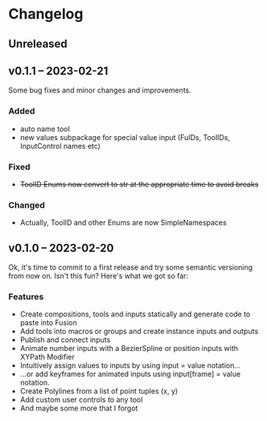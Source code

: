 # Changelog

## Unreleased

## v0.1.1 – 2023-02-21

Some bug fixes and minor changes and improvements.

### Added

- auto name tool
- new values subpackage for special value input (FuIDs, ToolIDs, InputControl names etc)

### Fixed

- ~~ToolID Enums now convert to str at the appropriate time to avoid breaks~~

### Changed

- Actually, ToolID and other Enums are now SimpleNamespaces

## v0.1.0 – 2023-02-20

Ok, it's time to commit to a first release and try some semantic versioning from now on. Isn't this fun?
Here's what we got so far:

### Features

- Create compositions, tools and inputs statically and generate code to paste into Fusion
- Add tools into macros or groups and create instance inputs and outputs
- Publish and connect inputs
- Animate number inputs with a BezierSpline or position inputs with XYPath Modifier
- Intuitively assign values to inputs by using input = value notation...
- ...or add keyframes for animated inputs using input[frame] = value notation.
- Create Polylines from a list of point tuples (x, y)
- Add custom user controls to any tool
- And maybe some more that I forgot
